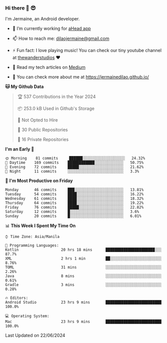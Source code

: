 ### Hi there 👋 😎
I'm Jermaine, an Android developer.

- 🔭 I’m currently working for [aHead app](https://www.ahead-app.com/)

- 📫 How to reach me: dilaojermaine@gmail.com

- ⚡ Fun fact: I love playing music! You can check our tiny youtube channel at [thewanderstudios](https://www.youtube.com/thewanderstudios) ♥️

- 📖 Read my tech articles on [Medium](https://jermainedilao.medium.com/)

- 👀 You can check more about me at https://jermainedilao.github.io/

<!--
**jermainedilao/jermainedilao** is a ✨ _special_ ✨ repository because its `README.md` (this file) appears on your GitHub profile.

Here are some ideas to get you started:

- 🔭 I’m currently working on ...
- 🌱 I’m currently learning ...
- 👯 I’m looking to collaborate on ...
- 🤔 I’m looking for help with ...
- 💬 Ask me about ...
- 📫 How to reach me: ...
- 😄 Pronouns: ...
- ⚡ Fun fact: ...
-->

<!--START_SECTION:waka-->
**🐱 My Github Data** 

> 🏆 537 Contributions in the Year 2024
 > 
> 📦 253.0 kB Used in Github's Storage 
 > 
> 🚫 Not Opted to Hire
 > 
> 📜 30 Public Repositories 
 > 
> 🔑 16 Private Repositories  
 > 
**I'm an Early 🐤** 

```text
🌞 Morning    81 commits     ██████░░░░░░░░░░░░░░░░░░░   24.32% 
🌆 Daytime    169 commits    ████████████░░░░░░░░░░░░░   50.75% 
🌃 Evening    72 commits     █████░░░░░░░░░░░░░░░░░░░░   21.62% 
🌙 Night      11 commits     ░░░░░░░░░░░░░░░░░░░░░░░░░   3.3%

```
📅 **I'm Most Productive on Friday** 

```text
Monday       46 commits     ███░░░░░░░░░░░░░░░░░░░░░░   13.81% 
Tuesday      54 commits     ████░░░░░░░░░░░░░░░░░░░░░   16.22% 
Wednesday    61 commits     ████░░░░░░░░░░░░░░░░░░░░░   18.32% 
Thursday     64 commits     ████░░░░░░░░░░░░░░░░░░░░░   19.22% 
Friday       76 commits     █████░░░░░░░░░░░░░░░░░░░░   22.82% 
Saturday     12 commits     █░░░░░░░░░░░░░░░░░░░░░░░░   3.6% 
Sunday       20 commits     █░░░░░░░░░░░░░░░░░░░░░░░░   6.01%

```


📊 **This Week I Spent My Time On** 

```text
⌚︎ Time Zone: Asia/Manila

💬 Programming Languages: 
Kotlin                   20 hrs 18 mins      ██████████████████████░░░   87.7% 
XML                      2 hrs 1 min         ██░░░░░░░░░░░░░░░░░░░░░░░   8.76% 
TOML                     31 mins             ░░░░░░░░░░░░░░░░░░░░░░░░░   2.26% 
Java                     8 mins              ░░░░░░░░░░░░░░░░░░░░░░░░░   0.61% 
Gradle                   3 mins              ░░░░░░░░░░░░░░░░░░░░░░░░░   0.28%

🔥 Editors: 
Android Studio           23 hrs 9 mins       █████████████████████████   100.0%

💻 Operating System: 
Mac                      23 hrs 9 mins       █████████████████████████   100.0%

```


 Last Updated on 22/06/2024
<!--END_SECTION:waka-->
